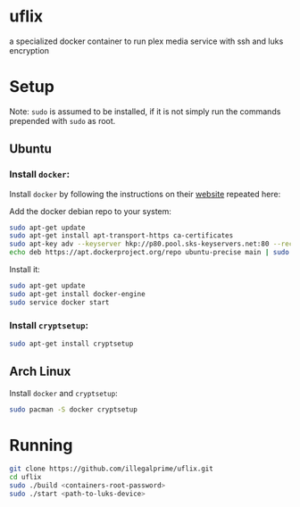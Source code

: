 # uflix
a specialized docker container to run plex media service with ssh and luks encryption 

# Setup

Note: `sudo` is assumed to be installed, if it is not simply run the commands
prepended with `sudo` as root.

## Ubuntu

### Install `docker`:
Install `docker` by following the instructions on their [website](https://docs.docker.com/engine/installation/linux/ubuntulinux/)
repeated here:

Add the docker debian repo to your system:
```BASH
sudo apt-get update
sudo apt-get install apt-transport-https ca-certificates
sudo apt-key adv --keyserver hkp://p80.pool.sks-keyservers.net:80 --recv-keys 58118E89F3A912897C070ADBF76221572C52609D
echo deb https://apt.dockerproject.org/repo ubuntu-precise main | sudo tee /etc/apt/sources.list.d/docker.list
```

Install it:
```BASH
sudo apt-get update
sudo apt-get install docker-engine
sudo service docker start
```

### Install `cryptsetup`:
```BASH
sudo apt-get install cryptsetup
```

## Arch Linux
Install `docker` and `cryptsetup`:
```BASH
sudo pacman -S docker cryptsetup
```

# Running
```BASH
git clone https://github.com/illegalprime/uflix.git
cd uflix
sudo ./build <containers-root-password>
sudo ./start <path-to-luks-device>
```
